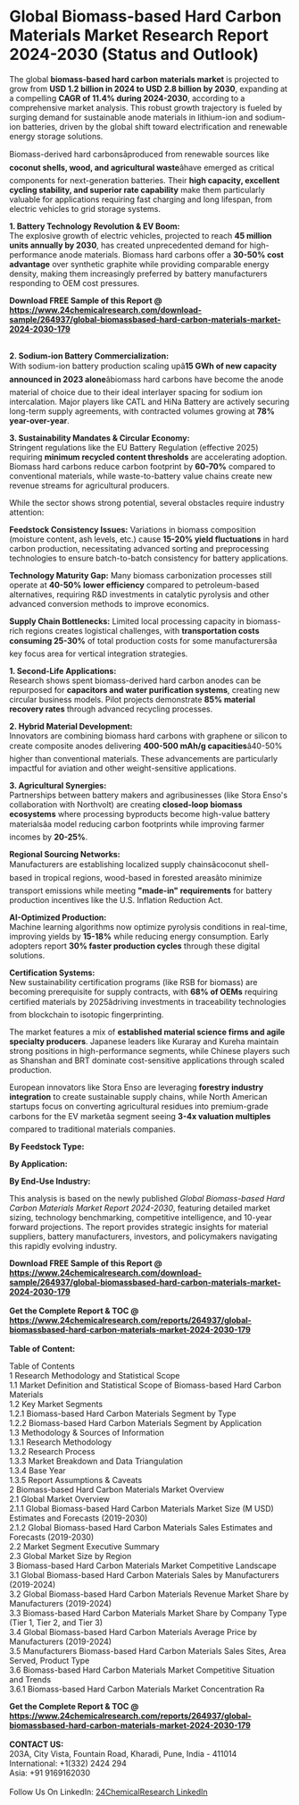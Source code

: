 <h1>Global Biomass-based Hard Carbon Materials Market Research Report 2024-2030 (Status and Outlook)</h1><p>The global <strong>biomass-based hard carbon materials market</strong> is projected to grow from <strong>USD 1.2 billion in 2024 to USD 2.8 billion by 2030</strong>, expanding at a compelling <strong>CAGR of 11.4% during 2024-2030</strong>, according to a comprehensive market analysis. This robust growth trajectory is fueled by surging demand for sustainable anode materials in lithium-ion and sodium-ion batteries, driven by the global shift toward electrification and renewable energy storage solutions.</p><p>Biomass-derived hard carbonsâproduced from renewable sources like <strong>coconut shells, wood, and agricultural waste</strong>âhave emerged as critical components for next-generation batteries. Their <strong>high capacity, excellent cycling stability, and superior rate capability</strong> make them particularly valuable for applications requiring fast charging and long lifespan, from electric vehicles to grid storage systems.</p><p><strong>1. Battery Technology Revolution &amp; EV Boom:</strong><br>
The explosive growth of electric vehicles, projected to reach <strong>45 million units annually by 2030</strong>, has created unprecedented demand for high-performance anode materials. Biomass hard carbons offer a <strong>30-50% cost advantage</strong> over synthetic graphite while providing comparable energy density, making them increasingly preferred by battery manufacturers responding to OEM cost pressures.</p><div><b>Download FREE Sample of this Report @ 
            <a href="https://www.24chemicalresearch.com/download-sample/264937/global-biomassbased-hard-carbon-materials-market-2024-2030-179">
            https://www.24chemicalresearch.com/download-sample/264937/global-biomassbased-hard-carbon-materials-market-2024-2030-179</a></b></div><br><p><strong>2. Sodium-ion Battery Commercialization:</strong><br>
With sodium-ion battery production scaling upâ<strong>15 GWh of new capacity announced in 2023 alone</strong>âbiomass hard carbons have become the anode material of choice due to their ideal interlayer spacing for sodium ion intercalation. Major players like CATL and HiNa Battery are actively securing long-term supply agreements, with contracted volumes growing at <strong>78% year-over-year</strong>.</p><p><strong>3. Sustainability Mandates &amp; Circular Economy:</strong><br>
Stringent regulations like the EU Battery Regulation (effective 2025) requiring <strong>minimum recycled content thresholds</strong> are accelerating adoption. Biomass hard carbons reduce carbon footprint by <strong>60-70%</strong> compared to conventional materials, while waste-to-battery value chains create new revenue streams for agricultural producers.</p><p>While the sector shows strong potential, several obstacles require industry attention:</p><p><strong>Feedstock Consistency Issues:</strong> Variations in biomass composition (moisture content, ash levels, etc.) cause <strong>15-20% yield fluctuations</strong> in hard carbon production, necessitating advanced sorting and preprocessing technologies to ensure batch-to-batch consistency for battery applications.</p><p><strong>Technology Maturity Gap:</strong> Many biomass carbonization processes still operate at <strong>40-50% lower efficiency</strong> compared to petroleum-based alternatives, requiring R&amp;D investments in catalytic pyrolysis and other advanced conversion methods to improve economics.</p><p><strong>Supply Chain Bottlenecks:</strong> Limited local processing capacity in biomass-rich regions creates logistical challenges, with <strong>transportation costs consuming 25-30%</strong> of total production costs for some manufacturersâa key focus area for vertical integration strategies.</p><p><strong>1. Second-Life Applications:</strong><br>
Research shows spent biomass-derived hard carbon anodes can be repurposed for <strong>capacitors and water purification systems</strong>, creating new circular business models. Pilot projects demonstrate <strong>85% material recovery rates</strong> through advanced recycling processes.</p><p><strong>2. Hybrid Material Development:</strong><br>
Innovators are combining biomass hard carbons with graphene or silicon to create composite anodes delivering <strong>400-500 mAh/g capacities</strong>â40-50% higher than conventional materials. These advancements are particularly impactful for aviation and other weight-sensitive applications.</p><p><strong>3. Agricultural Synergies:</strong><br>
Partnerships between battery makers and agribusinesses (like Stora Enso's collaboration with Northvolt) are creating <strong>closed-loop biomass ecosystems</strong> where processing byproducts become high-value battery materialsâa model reducing carbon footprints while improving farmer incomes by <strong>20-25%</strong>.</p><p><strong>Regional Sourcing Networks:</strong><br>
	Manufacturers are establishing localized supply chainsâcoconut shell-based in tropical regions, wood-based in forested areasâto minimize transport emissions while meeting <strong>"made-in" requirements</strong> for battery production incentives like the U.S. Inflation Reduction Act.</p><p><strong>AI-Optimized Production:</strong><br>
	Machine learning algorithms now optimize pyrolysis conditions in real-time, improving yields by <strong>15-18%</strong> while reducing energy consumption. Early adopters report <strong>30% faster production cycles</strong> through these digital solutions.</p><p><strong>Certification Systems:</strong><br>
	New sustainability certification programs (like RSB for biomass) are becoming prerequisite for supply contracts, with <strong>68% of OEMs</strong> requiring certified materials by 2025âdriving investments in traceability technologies from blockchain to isotopic fingerprinting.</p><p>The market features a mix of <strong>established material science firms and agile specialty producers</strong>. Japanese leaders like Kuraray and Kureha maintain strong positions in high-performance segments, while Chinese players such as Shanshan and BRT dominate cost-sensitive applications through scaled production.</p><p>European innovators like Stora Enso are leveraging <strong>forestry industry integration</strong> to create sustainable supply chains, while North American startups focus on converting agricultural residues into premium-grade carbons for the EV marketâa segment seeing <strong>3-4x valuation multiples</strong> compared to traditional materials companies.</p><p><strong>By Feedstock Type:</strong></p><p><strong>By Application:</strong></p><p><strong>By End-Use Industry:</strong></p><p>This analysis is based on the newly published <em>Global Biomass-based Hard Carbon Materials Market Report 2024-2030</em>, featuring detailed market sizing, technology benchmarking, competitive intelligence, and 10-year forward projections. The report provides strategic insights for material suppliers, battery manufacturers, investors, and policymakers navigating this rapidly evolving industry.</p><div><b>Download FREE Sample of this Report @ 
            <a href="https://www.24chemicalresearch.com/download-sample/264937/global-biomassbased-hard-carbon-materials-market-2024-2030-179">
            https://www.24chemicalresearch.com/download-sample/264937/global-biomassbased-hard-carbon-materials-market-2024-2030-179</a></b></div><br><div><b>Get the Complete Report & TOC @ 
            <a href="https://www.24chemicalresearch.com/reports/264937/global-biomassbased-hard-carbon-materials-market-2024-2030-179">
            https://www.24chemicalresearch.com/reports/264937/global-biomassbased-hard-carbon-materials-market-2024-2030-179</a></b></div><br>
            <b>Table of Content:</b><p>Table of Contents<br />
1 Research Methodology and Statistical Scope<br />
1.1 Market Definition and Statistical Scope of Biomass-based Hard Carbon Materials<br />
1.2 Key Market Segments<br />
1.2.1 Biomass-based Hard Carbon Materials Segment by Type<br />
1.2.2 Biomass-based Hard Carbon Materials Segment by Application<br />
1.3 Methodology & Sources of Information<br />
1.3.1 Research Methodology<br />
1.3.2 Research Process<br />
1.3.3 Market Breakdown and Data Triangulation<br />
1.3.4 Base Year<br />
1.3.5 Report Assumptions & Caveats<br />
2 Biomass-based Hard Carbon Materials Market Overview<br />
2.1 Global Market Overview<br />
2.1.1 Global Biomass-based Hard Carbon Materials Market Size (M USD) Estimates and Forecasts (2019-2030)<br />
2.1.2 Global Biomass-based Hard Carbon Materials Sales Estimates and Forecasts (2019-2030)<br />
2.2 Market Segment Executive Summary<br />
2.3 Global Market Size by Region<br />
3 Biomass-based Hard Carbon Materials Market Competitive Landscape<br />
3.1 Global Biomass-based Hard Carbon Materials Sales by Manufacturers (2019-2024)<br />
3.2 Global Biomass-based Hard Carbon Materials Revenue Market Share by Manufacturers (2019-2024)<br />
3.3 Biomass-based Hard Carbon Materials Market Share by Company Type (Tier 1, Tier 2, and Tier 3)<br />
3.4 Global Biomass-based Hard Carbon Materials Average Price by Manufacturers (2019-2024)<br />
3.5 Manufacturers Biomass-based Hard Carbon Materials Sales Sites, Area Served, Product Type<br />
3.6 Biomass-based Hard Carbon Materials Market Competitive Situation and Trends<br />
3.6.1 Biomass-based Hard Carbon Materials Market Concentration Ra</p><div><b>Get the Complete Report & TOC @ 
            <a href="https://www.24chemicalresearch.com/reports/264937/global-biomassbased-hard-carbon-materials-market-2024-2030-179">
            https://www.24chemicalresearch.com/reports/264937/global-biomassbased-hard-carbon-materials-market-2024-2030-179</a></b></div><br><b>CONTACT US:</b><br>
            203A, City Vista, Fountain Road, Kharadi, Pune, India - 411014<br>
            International: +1(332) 2424 294<br>
            Asia: +91 9169162030 <br><br>
            Follow Us On LinkedIn: <a href="https://www.linkedin.com/company/24chemicalresearch/">24ChemicalResearch LinkedIn</a>
